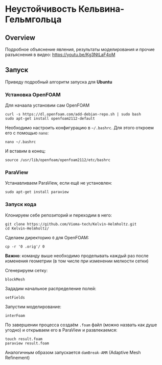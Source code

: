 # Неустойчивость Кельвина-Гельмгольца

## Overview

Подробное объяснение явления, результаты моделирования и прочие разъяснения в видео: https://youtu.be/Kg3NtLaF4oM

## Запуск

Приведу подробный алгоритм запуска для **Ubuntu**

### Установка OpenFOAM

Для начаала установим сам OpenFOAM

```shell
curl -s https://dl.openfoam.com/add-debian-repo.sh | sudo bash
sudo apt-get install openfoam2112-default
```

Необходимо настроить конфигурацию в `~/.bashrc`. Для этого откроем его с помощью `nano`:

```shell
nano ~/.bashrc
```

И вставим в конец:

```nano
source /usr/lib/openfoam/openfoam2112/etc/bashrc
```

### ParaView

Устанавливаем ParaView, если ещё не установлен:

```shell
sudo apt-get install paraview
```

### Запуск кода

Клонируем себе репозиторий и переходим в него:

```shell
git clone https://github.com/Vioma-tech/Kelvin-Helmholtz.git
cd Kelvin-Helmholtz/
```

Сделаем директорию `0` для OpenFOAM:

```shell
cp -r '0 .orig'/ 0
```

**Важно**: команду выше необходимо проделывать каждый раз после изменения геометрии (в том числе при изменении мелкости сетки)

Сгенерируем сетку:

```shell
blockMesh
```

 Зададим начальное распределение полей:

```shell
setFields
```

Запустим моделирование:

```shell
interFoam
```

По завершении процесса создаём `.foam` файл (можно назвать как душе угодно) и открываем его в ParaView и развлекаемся:

```shell
touch result.foam
paraview result.foam
```

Аналогичным образом запускается `damBreak-AMR` (Adaptive Mesh Refinement)
